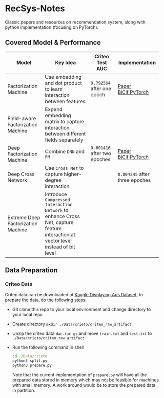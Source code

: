 # RecSys-Notes

Classic papers and resources on recommendation system, along with python implementation (focusing on PyTorch).

## Covered Model & Performance

Model | Key Idea | Criteo Test AUC | Implementation
--- | --- | --- | ---
Factorization Machine | Use embedding and dot product to learn interaction between features | `0.792564` after one epoch | [Paper](https://github.com/ywu94/RecSys-Notes/blob/master/Papers/Factorization%20Machine.pdf)<br/>[BiClf PyTorch](https://github.com/ywu94/RecSys-Notes/blob/master/Implementations/FM_BinClf_Torch.py)
Field-aware Factorization Machine | Expand embedding matrix to capture interaction between different fields separately | | | [Paper](https://github.com/ywu94/RecSys-Notes/blob/master/Papers/Field-aware%20Factorization%20Machine.pdf)
Deep Factorization Machine | Combine `DNN` and `FM` | `0.801416` after two epoches | [Paper](https://github.com/ywu94/RecSys-Notes/blob/master/Papers/DeepFM-%20A%20Factorization-Machine%20based%20Neural%20Network%20for%20CTR%20Prediction.pdf)<br/>[BiClf PyTorch](https://github.com/ywu94/RecSys-Notes/blob/master/Implementations/DeepFM_BinClf_Torch.py)
Deep Cross Network | Use `Cross Net` to capture higher-degree interaction | | `0.804345` after three epoches | [Paper](https://github.com/ywu94/RecSys-Notes/blob/master/Papers/Deep%20%26%20Cross%20Network%20for%20Ads%20Click%20Prediction.pdf)<br/>[BiClfPyTorch](https://github.com/ywu94/RecSys-Notes/blob/master/Implementations/DCN_BinClf_Torch.py)
Extreme Deep Factorization Machine | Introduce `Compressed Interaction Network` to enhance Cross Net, capture feature interaction at vector level instead of bit level | | | 

## Data Preparation

### Criteo Data

Criteo data can be downloaded at [Kaggle Displaying Ads Dataset](http://labs.criteo.com/2014/02/download-kaggle-display-advertising-challenge-dataset/), to prepare the data, do the following steps.

* Git clone this repo to your local environment and change directory to your local repo

* Create directory `mkdir ./Data/crieto/criteo_raw_artifact`

* Unzip the criteo data `dac.tar.gz` and move `train.txt` and `test.txt` to `./Data/crieto/criteo_raw_artifact`

* Run the following command in shell

   ```bat
   cd ./Data/crieto
   python3 split.py
   python3 prepare.py
   ```
   
   Note that the current implementation of `prepare.py` will have all the prepared data stored in memory which may not be feasible for machines with small memory. A work around would be to store the prepared data in partition.

